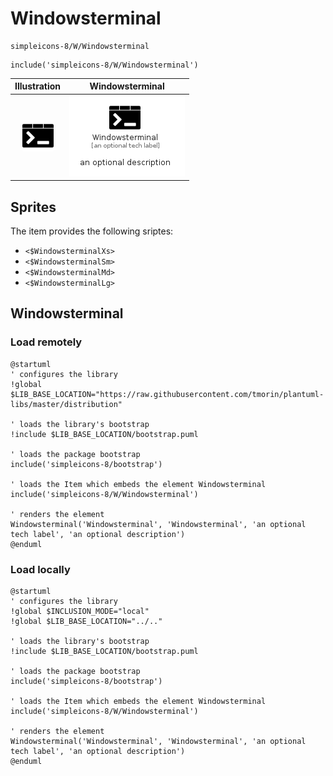 # Windowsterminal


```text
simpleicons-8/W/Windowsterminal
```

```text
include('simpleicons-8/W/Windowsterminal')
```



| Illustration | Windowsterminal |
| :---: | :---: |
| ![illustration for Illustration](../../simpleicons-8/W/Windowsterminal.png) | ![illustration for Windowsterminal](../../simpleicons-8/W/Windowsterminal.Local.png) |



## Sprites
The item provides the following sriptes:

- `<$WindowsterminalXs>`
- `<$WindowsterminalSm>`
- `<$WindowsterminalMd>`
- `<$WindowsterminalLg>`





## Windowsterminal

### Load remotely
```plantuml
@startuml
' configures the library
!global $LIB_BASE_LOCATION="https://raw.githubusercontent.com/tmorin/plantuml-libs/master/distribution"

' loads the library's bootstrap
!include $LIB_BASE_LOCATION/bootstrap.puml

' loads the package bootstrap
include('simpleicons-8/bootstrap')

' loads the Item which embeds the element Windowsterminal
include('simpleicons-8/W/Windowsterminal')

' renders the element
Windowsterminal('Windowsterminal', 'Windowsterminal', 'an optional tech label', 'an optional description')
@enduml
```

### Load locally
```plantuml
@startuml
' configures the library
!global $INCLUSION_MODE="local"
!global $LIB_BASE_LOCATION="../.."

' loads the library's bootstrap
!include $LIB_BASE_LOCATION/bootstrap.puml

' loads the package bootstrap
include('simpleicons-8/bootstrap')

' loads the Item which embeds the element Windowsterminal
include('simpleicons-8/W/Windowsterminal')

' renders the element
Windowsterminal('Windowsterminal', 'Windowsterminal', 'an optional tech label', 'an optional description')
@enduml
```

